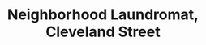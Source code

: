 ---
title: "Neighborhood Laundromat, Cleveland Street"
url: /richmond-city/neighborhood-laundromat-cleveland-street/
shop: laundry
---